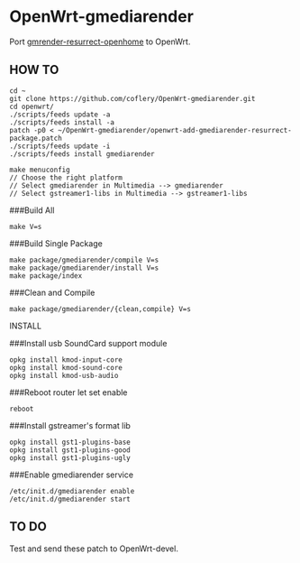 # OpenWrt-gmediarender

Port [gmrender-resurrect-openhome](https://github.com/coflery/gmrender-resurrect) to OpenWrt.

## HOW TO

	cd ~
	git clone https://github.com/coflery/OpenWrt-gmediarender.git
	cd openwrt/
	./scripts/feeds update -a
	./scripts/feeds install -a
	patch -p0 < ~/OpenWrt-gmediarender/openwrt-add-gmediarender-resurrect-package.patch
	./scripts/feeds update -i
	./scripts/feeds install gmediarender
	
	make menuconfig
	// Choose the right platform
	// Select gmediarender in Multimedia --> gmediarender
	// Select gstreamer1-libs in Multimedia --> gstreamer1-libs
###Build All

	make V=s

###Build Single Package

	make package/gmediarender/compile V=s
	make package/gmediarender/install V=s
	make package/index

###Clean and Compile

	make package/gmediarender/{clean,compile} V=s
	
INSTALL

###Install usb SoundCard support module

	opkg install kmod-input-core
	opkg install kmod-sound-core
	opkg install kmod-usb-audio
	
###Reboot router let set enable

	reboot

###Install gstreamer's format lib

	opkg install gst1-plugins-base
	opkg install gst1-plugins-good
	opkg install gst1-plugins-ugly

###Enable gmediarender service

	/etc/init.d/gmediarender enable
	/etc/init.d/gmediarender start

## TO DO

Test and send these patch to OpenWrt-devel. 
